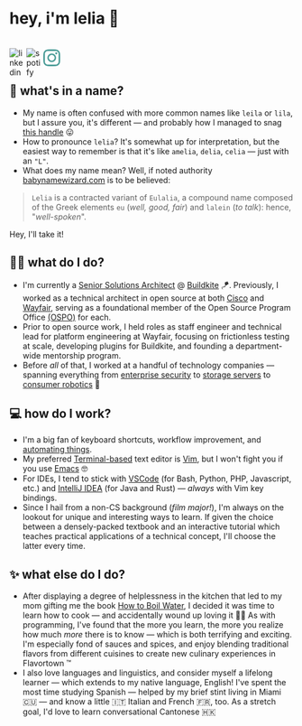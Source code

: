 # hey, i'm lelia 🍍

<!-- markdownlint-disable MD033 -->
<br />

<a href="https://www.linkedin.com/in/le1ia/">
  <img align="left" alt="linkedin" width="30px" src="https://raw.githubusercontent.com/lelia/peterthehan/master/assets/linkedin.svg" />
</a>
<a href="https://open.spotify.com/user/bluenowhere?si=RIwlItGKSh6IkQkYCKfYyQ">
  <img align="left" alt="spotify" width="30px" src="https://raw.githubusercontent.com/lelia/peterthehan/master/assets/spotify.svg" />
</a>
<a href="https://www.instagram.com/le1ia">
  <img align="left" alt="instagram" width="30px" src="https://raw.githubusercontent.com/lelia/peterthehan/master/assets/instagram.svg" />
</a>

<br />
<br />

## 🤔 what's in a name?

- My name is often confused with more common names like `leila` or `lila`, but I assure you, it's different — and probably how I managed to snag [this handle](https://github.com/lelia) 😛
- How to pronounce `lelia`? It's somewhat up for interpretation, but the easiest way to remember is that it's like `amelia`, `delia`, `celia` — just with an `"L"`.
- What does my name mean? Well, if noted authority [babynamewizard.com](https://www.babynamewizard.com/baby-name/girl/lelia) is to be believed:

> `Lelia` is a contracted variant of `Eulalia`, a compound name composed of the Greek elements `eu` (_well, good, fair_) and `lalein` (_to talk_): hence, "_well-spoken_".

Hey, I'll take it!

## 👩‍💻 what do I do?

- I'm currently a [Senior Solutions Architect](https://www.linkedin.com/in/le1ia) @ [Buildkite](https://buildkite.com) 🪁. Previously, I worked as a technical architect in open source at both [Cisco](https://www.cisco.com) and [Wayfair](https://www.wayfair.com), serving as a foundational member of the Open Source Program Office [(OSPO)](https://github.com/todogroup/ospodefinition.org) for each.
- Prior to open source work, I held roles as staff engineer and technical lead for platform engineering at Wayfair, focusing on frictionless testing at scale, developing plugins for Buildkite, and founding a department-wide mentorship program.
- Before _all_ of that, I worked at a handful of technology companies — spanning everything from [enterprise security](https://sophos.com) to [storage servers](https://editshare.com) to [consumer robotics](https://robotsguide.com/robots/jibo) 🤖

## 💻 how do I work?

- I'm a big fan of keyboard shortcuts, workflow improvement, and [automating things](https://github.com/lelia/easy-mac).
- My preferred [Terminal-based](https://iterm2.com/) text editor is [Vim](https://www.vim.org/), but I won't fight you if you use [Emacs](https://www.gnu.org/software/emacs/) 🤓
- For IDEs, I tend to stick with [VSCode](https://github.com/microsoft/vscode) (for Bash, Python, PHP, Javascript, etc.) and [IntelliJ IDEA](https://www.jetbrains.com/idea/) (for Java and Rust) — _always_ with Vim key bindings.
- Since I hail from a non-CS background (_film major!_), I'm always on the lookout for unique and interesting ways to learn. If given the choice between a densely-packed textbook and an interactive tutorial which teaches practical applications of a technical concept, I'll choose the latter every time.

## ✨ what else do I do?

- After displaying a degree of helplessness in the kitchen that led to my mom gifting me the book [How to Boil Water](https://www.amazon.com/Boil-Water-Food-Network-Kitchens/dp/0696226863), I decided it was time to learn how to cook — and accidentally wound up loving it 👩‍🍳 As with programming, I've found that the more you learn, the more you realize how much _more_ there is to know — which is both terrifying and exciting. I'm especially fond of sauces and spices, and enjoy blending traditional flavors from different cuisines to create new culinary experiences in Flavortown ™️
- I also love languages and linguistics, and consider myself a lifelong learner — which extends to my native language, English! I've spent the most time studying Spanish — helped by my brief stint living in Miami 🇨🇺 — and know a little 🇮🇹 Italian and French 🇫🇷, too. As a stretch goal, I'd love to learn conversational Cantonese 🇭🇰
